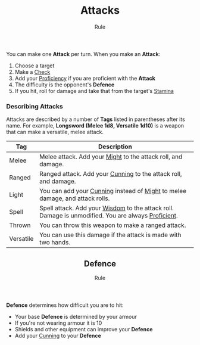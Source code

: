 <header>

# Attacks

<p class="subheading">Rule</p>

</header>

You can make one **Attack** per turn. When you make an **Attack**:

 1. Choose a target
 2. Make a [Check](pages/rules/rolling/checks.md)
 3. Add your [Proficiency](pages/rules/proficiency.md) if you are proficient with the **Attack**
 4. The difficulty is the opponent's **Defence**
 5. If you hit, roll for damage and take that from the target's [Stamina](pages/combat/stamina)

### Describing Attacks

Attacks are described by a number of **Tags** listed in parentheses after its name. For example, **Longsword (Melee 1d8, Versatile 1d10)** is a weapon that can make a versatile, melee attack.

| Tag       | Description |
| --------- | - |
| Melee     | Melee attack. Add your [Might](pages/characters/attributes.md?id=might) to the attack roll, and damage.
| Ranged    | Ranged attack. Add your [Cunning](pages/characters/attributes.md?id=cunning) to the attack roll, and damage.
| Light     | You can add your [Cunning](pages/characters/attributes.md?id=cunning) instead of [Might](pages/characters/attributes.md?id=might) to melee damage, and attack rolls.
| Spell     | Spell attack. Add your [Wisdom](pages/characters/attributes.md?id=wisdom) to the attack roll. Damage is unmodified. You are always [Proficient](pages/rules/proficiency.md).
| Thrown    | You can throw this weapon to make a ranged attack.
| Versatile | You can use this damage if the attack is made with two hands.

<header>

## Defence

<p class="subheading">Rule</p>

</header>

**Defence** determines how difficult you are to hit:

 + Your base **Defence** is determined by your armour
 + If you're not wearing armour it is 10
 + Shields and other equipment can improve your **Defence**
 + Add your [Cunning](pages/characters/attributes.md?id=cunning) to your **Defence**
